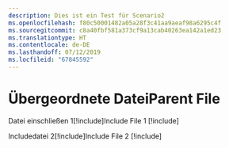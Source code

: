 ```yaml
---
description: Dies ist ein Test für Scenario2
ms.openlocfilehash: f80c50001482a05a28f3c41aa9aeaf98a6295c4f
ms.sourcegitcommit: c8a40fbf581a373cf9a13cab40263ea142a1ed23
ms.translationtype: HT
ms.contentlocale: de-DE
ms.lasthandoff: 07/12/2019
ms.locfileid: "67845592"
---
```

# <a name="parent-file"></a><span data-ttu-id="e6d85-102">Übergeordnete Datei</span><span class="sxs-lookup"><span data-stu-id="e6d85-102">Parent File</span></span>

<span data-ttu-id="e6d85-103">Datei einschließen 1[!include[](./includes/Scenario2_includeFile1.md)]</span><span class="sxs-lookup"><span data-stu-id="e6d85-103">Include File 1 [!include[](./includes/Scenario2_includeFile1.md)]</span></span>

<span data-ttu-id="e6d85-104">Includedatei 2[!include[](./includes/Scenario2_includeFile2.md)]</span><span class="sxs-lookup"><span data-stu-id="e6d85-104">Include File 2 [!include[](./includes/Scenario2_includeFile2.md)]</span></span>
